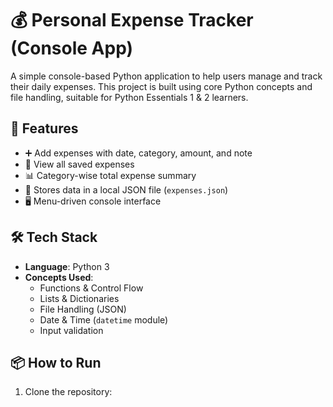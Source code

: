 # 💰 Personal Expense Tracker (Console App)

A simple console-based Python application to help users manage and track their daily expenses. This project is built using core Python concepts and file handling, suitable for Python Essentials 1 & 2 learners.

## 🚀 Features

- ➕ Add expenses with date, category, amount, and note
- 📄 View all saved expenses
- 📊 Category-wise total expense summary
- 🧾 Stores data in a local JSON file (`expenses.json`)
- 🖥️ Menu-driven console interface

## 🛠️ Tech Stack

- **Language**: Python 3  
- **Concepts Used**:  
  - Functions & Control Flow  
  - Lists & Dictionaries  
  - File Handling (JSON)  
  - Date & Time (`datetime` module)  
  - Input validation

## 📦 How to Run

1. Clone the repository:

